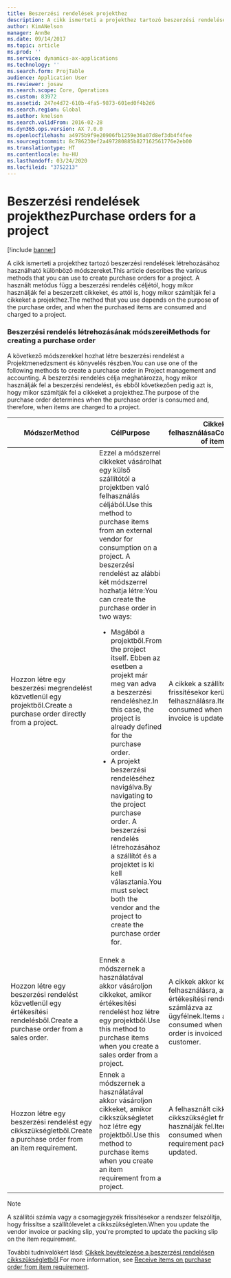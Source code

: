 ```yaml
---
title: Beszerzési rendelések projekthez
description: A cikk ismerteti a projekthez tartozó beszerzési rendelések létrehozásához használható különböző módszereket. A használt metódus függ a beszerzési rendelés céljétól, hogy mikor használják fel a beszerzett cikkeket, és attól is, hogy mikor számítják fel a cikkeket a projekthez.
author: KimANelson
manager: AnnBe
ms.date: 09/14/2017
ms.topic: article
ms.prod: ''
ms.service: dynamics-ax-applications
ms.technology: ''
ms.search.form: ProjTable
audience: Application User
ms.reviewer: josaw
ms.search.scope: Core, Operations
ms.custom: 83972
ms.assetid: 247e4d72-610b-4fa5-9873-601ed0f4b2d6
ms.search.region: Global
ms.author: knelson
ms.search.validFrom: 2016-02-28
ms.dyn365.ops.version: AX 7.0.0
ms.openlocfilehash: a4975b9f9e20906fb1259e36a07d8ef3db4f4fee
ms.sourcegitcommit: 8c786230ef2a497280885b827162561776e2eb00
ms.translationtype: HT
ms.contentlocale: hu-HU
ms.lasthandoff: 03/24/2020
ms.locfileid: "3752213"
---
```

# <a name="purchase-orders-for-a-project"></a><span data-ttu-id="3ba70-104">Beszerzési rendelések projekthez</span><span class="sxs-lookup"><span data-stu-id="3ba70-104">Purchase orders for a project</span></span>

[!include [banner](../includes/banner.md)]

<span data-ttu-id="3ba70-105">A cikk ismerteti a projekthez tartozó beszerzési rendelések létrehozásához használható különböző módszereket.</span><span class="sxs-lookup"><span data-stu-id="3ba70-105">This article describes the various methods that you can use to create purchase orders for a project.</span></span> <span data-ttu-id="3ba70-106">A használt metódus függ a beszerzési rendelés céljétól, hogy mikor használják fel a beszerzett cikkeket, és attól is, hogy mikor számítják fel a cikkeket a projekthez.</span><span class="sxs-lookup"><span data-stu-id="3ba70-106">The method that you use depends on the purpose of the purchase order, and when the purchased items are consumed and charged to a project.</span></span>

### <a name="methods-for-creating-a-purchase-order"></a><span data-ttu-id="3ba70-107">Beszerzési rendelés létrehozásának módszerei</span><span class="sxs-lookup"><span data-stu-id="3ba70-107">Methods for creating a purchase order</span></span>

<span data-ttu-id="3ba70-108">A következő módszerekkel hozhat létre beszerzési rendelést a Projektmenedzsment és könyvelés részben.</span><span class="sxs-lookup"><span data-stu-id="3ba70-108">You can use one of the following methods to create a purchase order in Project management and accounting.</span></span> <span data-ttu-id="3ba70-109">A beszerzési rendelés célja meghatározza, hogy mikor használják fel a beszerzési rendelést, és ebből következően pedig azt is, hogy mikor számítják fel a cikkeket a projekthez.</span><span class="sxs-lookup"><span data-stu-id="3ba70-109">The purpose of the purchase order determines when the purchase order is consumed and, therefore, when items are charged to a project.</span></span>

<table>
<colgroup>
<col width="33%" />
<col width="33%" />
<col width="33%" />
</colgroup>
<thead>
<tr class="header">
<th><span data-ttu-id="3ba70-110">Módszer</span><span class="sxs-lookup"><span data-stu-id="3ba70-110">Method</span></span></th>
<th><span data-ttu-id="3ba70-111">Cél</span><span class="sxs-lookup"><span data-stu-id="3ba70-111">Purpose</span></span></th>
<th><span data-ttu-id="3ba70-112">Cikkek felhasználása</span><span class="sxs-lookup"><span data-stu-id="3ba70-112">Consumption of items</span></span></th>
</tr>
</thead>
<tbody>
<tr class="odd">
<td><span data-ttu-id="3ba70-113">Hozzon létre egy beszerzési megrendelést közvetlenül egy projektből.</span><span class="sxs-lookup"><span data-stu-id="3ba70-113">Create a purchase order directly from a project.</span></span></td>
<td><span data-ttu-id="3ba70-114">Ezzel a módszerrel cikkeket vásárolhat egy külső szállítótól a projektben való felhasználás céljából.</span><span class="sxs-lookup"><span data-stu-id="3ba70-114">Use this method to purchase items from an external vendor for consumption on a project.</span></span> <span data-ttu-id="3ba70-115">A beszerzési rendelést az alábbi két módszerrel hozhatja létre:</span><span class="sxs-lookup"><span data-stu-id="3ba70-115">You can create the purchase order in two ways:</span></span>
<ul>
<li><span data-ttu-id="3ba70-116">Magából a projektből.</span><span class="sxs-lookup"><span data-stu-id="3ba70-116">From the project itself.</span></span> <span data-ttu-id="3ba70-117">Ebben az esetben a projekt már meg van adva a beszerzési rendeléshez.</span><span class="sxs-lookup"><span data-stu-id="3ba70-117">In this case, the project is already defined for the purchase order.</span></span></li>
<li><span data-ttu-id="3ba70-118">A projekt beszerzési rendeléséhez navigálva.</span><span class="sxs-lookup"><span data-stu-id="3ba70-118">By navigating to the project purchase order.</span></span> <span data-ttu-id="3ba70-119">A beszerzési rendelés létrehozásához a szállítót és a projektet is ki kell választania.</span><span class="sxs-lookup"><span data-stu-id="3ba70-119">You must select both the vendor and the project to create the purchase order for.</span></span></li>
</ul></td>
<td><span data-ttu-id="3ba70-120">A cikkek a szállítói számla frissítésekor kerülnek felhasználásra.</span><span class="sxs-lookup"><span data-stu-id="3ba70-120">Items are consumed when the vendor invoice is updated.</span></span></td>
</tr>
<tr class="even">
<td><span data-ttu-id="3ba70-121">Hozzon létre egy beszerzési rendelést közvetlenül egy értékesítési rendelésből.</span><span class="sxs-lookup"><span data-stu-id="3ba70-121">Create a purchase order from a sales order.</span></span></td>
<td><span data-ttu-id="3ba70-122">Ennek a módszernek a használatával akkor vásároljon cikkeket, amikor értékesítési rendelést hoz létre egy projektből.</span><span class="sxs-lookup"><span data-stu-id="3ba70-122">Use this method to purchase items when you create a sales order from a project.</span></span></td>
<td><span data-ttu-id="3ba70-123">A cikkek akkor kerülnek felhasználásra, amikor az értékesítési rendelés ki van számlázva az ügyfélnek.</span><span class="sxs-lookup"><span data-stu-id="3ba70-123">Items are consumed when the sales order is invoiced to the customer.</span></span></td>
</tr>
<tr class="odd">
<td><span data-ttu-id="3ba70-124">Hozzon létre egy beszerzési rendelést egy cikkszükségletből.</span><span class="sxs-lookup"><span data-stu-id="3ba70-124">Create a purchase order from an item requirement.</span></span></td>
<td><span data-ttu-id="3ba70-125">Ennek a módszernek a használatával akkor vásároljon cikkeket, amikor cikkszükségletet hoz létre egy projektből.</span><span class="sxs-lookup"><span data-stu-id="3ba70-125">Use this method to purchase items when you create an item requirement from a project.</span></span></td>
<td><span data-ttu-id="3ba70-126">A felhasznált cikkeket a cikkszükséglet frissítésekor használják fel.</span><span class="sxs-lookup"><span data-stu-id="3ba70-126">Items are consumed when the item requirement packing slip is updated.</span></span></td>
</tr>
</tbody>
</table>

> [!NOTE] 
> <span data-ttu-id="3ba70-127">A szállítói számla vagy a csomagjegyzék frissítésekor a rendszer felszólítja, hogy frissítse a szállítólevelet a cikkszükségleten.</span><span class="sxs-lookup"><span data-stu-id="3ba70-127">When you update the vendor invoice or packing slip, you're prompted to update the packing slip on the item requirement.</span></span>

<span data-ttu-id="3ba70-128">További tudnivalókért lásd: [Cikkek bevételezése a beszerzési rendelésen cikkszükségletből](tasks/receive-items-purchase-order-item-requirement.md).</span><span class="sxs-lookup"><span data-stu-id="3ba70-128">For more information, see [Receive items on purchase order from item requirement](tasks/receive-items-purchase-order-item-requirement.md).</span></span>

